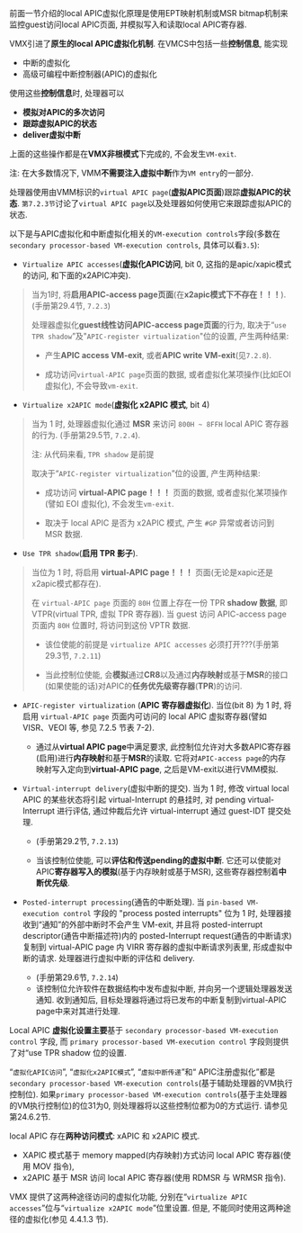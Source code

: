 

前面一节介绍的local APIC虚拟化原理是使用EPT映射机制或MSR bitmap机制来监控guest访问local APIC页面, 并模拟写入和读取local APIC寄存器.

VMX引进了**原生的local APIC虚拟化机制**. 在VMCS中包括一些**控制信息**, 能实现

* 中断的虚拟化
* 高级可编程中断控制器(APIC)的虚拟化

使用这些**控制信息**时, 处理器可以
* **模拟对APIC的多次访问**
* **跟踪虚拟APIC的状态**
* **deliver虚拟中断**

上面的这些操作都是在**VMX非根模式**下完成的, 不会发生`VM-exit`. 

注: 在大多数情况下, VMM**不需要注入虚拟中断**作为`VM entry`的一部分. 

处理器使用由VMM标识的`virtual APIC page`(**虚拟APIC页面**)跟踪**虚拟APIC的状态**.  `第7.2.3节`讨论了`virtual APIC page`以及处理器如何使用它来跟踪虚拟APIC的状态. 

以下是与APIC虚拟化和中断虚拟化相关的`VM-execution controls`字段(多数在`secondary processor-based VM-execution controls`, 具体可以看`3.5`):

* `Virtualize APIC accesses`(**虚拟化APIC访问**, bit 0, 这指的是apic/xapic模式的访问, 和下面的x2APIC冲突). 

> 当为1时, 将**启用APIC-access page页面**(在**x2apic模式下不存在！！！**). (手册第29.4节, `7.2.3`)
>
> 处理器虚拟化**guest线性访问APIC-access page页面**的行为, 取决于“`use TPR shadow`”及"`APIC-register virtualization`"位的设置, 产生两种结果:
>
> - 产生**APIC access VM-exit**, 或者**APIC write VM-exit**(见`7.2.8`).
>    
> - 成功访问`virtual-APIC page`页面的数据, 或者虚拟化某项操作(比如EOI虚拟化), 不会导致`vm-exit`.

* `Virtualize x2APIC mode`(**虚拟化 x2APIC 模式**, bit 4)

> 当为 1 时, 处理器虚拟化通过 **MSR** 来访问 `800H ~ 8FFH` local APIC 寄存器的行为. (手册第29.5节, `7.2.4`).
>
> 注: 从代码来看, `TPR shadow` 是前提
>
> 取决于“`APIC-register virtualization`”位的设置, 产生两种结果:
>
> * 成功访问 **virtual-APIC page！！！** 页面的数据, 或者虚拟化某项操作(譬如 EOI 虚拟化), 不会发生`vm-exit`. 
>
> * 取决于 local APIC 是否为 x2APIC 模式, 产生 `#GP` 异常或者访问到 MSR 数据. 

* `Use TPR shadow`(**启用 TPR 影子**). 

> 当位为 1 时, 将启用 **virtual-APIC page！！！** 页面(无论是xapic还是x2apic模式都存在). 
>
> 在 `virtual-APIC page` 页面的 `80H` 位置上存在一份 TPR **shadow 数据**, 即 VTPR(virtual TPR, 虚拟 TPR 寄存器). 当 guest 访问 APIC-access page 页面内 `80H` 位置时, 将访问到这份 VPTR 数据. 
>
> * 该位使能的前提是 `virtualize APIC accesses` 必须打开???(手册第29.3节, `7.2.11`)
>
> * 当此控制位使能, 会**模拟**通过**CR8**以及通过**内存映射**或基于**MSR**的接口(如果使能的话)对APIC的**任务优先级寄存器**(**TPR**)的访问. 

* `APIC-register virtualization` (**APIC 寄存器虚拟化**). 当位(bit 8) 为 1 时, 将启用 `virtual-APIC page` 页面内可访问的 local APIC 虚拟寄存器(譬如 VISR、VEOI 等, 参见 7.2.5 节表 7-2).

    * 通过从**virtual APIC page**中满足要求, 此控制位允许对大多数APIC寄存器(启用)进行**内存映射**和基于**MSR**的读取. 它将对`APIC-access page`的内存映射写入定向到**virtual-APIC page**, 之后是VM-exit以进行VMM模拟. 

* `Virtual-interrupt delivery`(虚拟中断的提交). 当为 1 时, 修改 virtual local APIC 的某些状态将引起 virtual-Interrupt 的悬挂时, 对 pending virtual-Interrupt 进行评估, 通过仲裁后允许 virtual-interrupt 通过 guest-IDT 提交处理. 

    * (手册第29.2节, `7.2.13`)

    * 当该控制位使能, 可以**评估和传送pending的虚拟中断**. 它还可以使能对APIC**寄存器写入的模拟**(基于内存映射或基于MSR), 这些寄存器控制着**中断优先级**. 

* `Posted-interrupt processing`(通告的中断处理). 当 `pin-based VM-execution control` 字段的 "process posted interrupts" 位为 1 时, 处理器接收到“通知”的外部中断时不会产生 VM-exit, 并且将 posted-interrupt descriptor(通告中断描述符)内的 posted-Interrupt request(通告的中断请求)复制到 virtual-APIC page 内 VIRR 寄存器的虚拟中断请求列表里, 形成虚拟中断的请求. 处理器进行虚拟中断的评估和 delivery. 

    * (手册第29.6节, `7.2.14`)
    * 该控制位允许软件在数据结构中发布虚拟中断, 并向另一个逻辑处理器发送通知. 收到通知后, 目标处理器将通过将已发布的中断复制到virtual-APIC page中来对其进行处理. 

Local APIC **虚拟化设置主要**基于 `secondary processor-based VM-execution control` 字段, 而 `primary processor-based VM-execution control` 字段则提供了对“use TPR shadow 位的设置. 

“`虚拟化APIC访问`”, “`虚拟化x2APIC模式`”, “`虚拟中断传递`”和“ APIC注册虚拟化”都是`secondary processor-based VM-execution controls`(基于辅助处理器的VM执行控制位). 如果`primary processor-based VM-execution controls`(基于主处理器的VM执行控制位)的位31为0, 则处理器将以这些控制位都为0的方式运行. 请参见第24.6.2节. 

local APIC 存在**两种访问模式**: xAPIC 和 x2APIC 模式. 

* XAPIC 模式基于 memory mapped(内存映射)方式访问 local APIC 寄存器(使用 MOV 指令), 
* x2APIC 基于 MSR 访问 local APIC 寄存器(使用 RDMSR 与 WRMSR 指令). 

VMX 提供了这两种途径访问的虚拟化功能, 分别在“`virtualize APIC accesses`”位与“`virtualize x2APIC mode`”位里设置. 但是, 不能同时使用这两种途径的虚拟化(参见 4.4.1.3 节).
